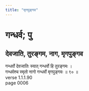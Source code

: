 ```yaml
---
title: "मृगपुङ्गव"
---
```


# गन्धर्व; पु
## देवजाति, तुरङ्गम, नाग, मृगपुङ्गव
गन्धर्वो देवजातिः स्यात् गन्धर्वो हि तुरङ्गमः ।<br />गन्धर्वश्च स्मृतो नागो गन्धर्वो मृगपुङ्गवः ॥ ९० ॥<br />verse 1.1.1.90<br />page 0006

